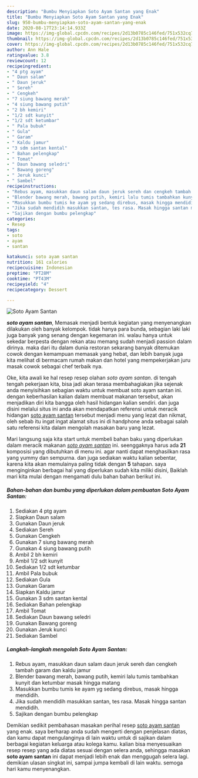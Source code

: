 ```yaml
---
description: "Bumbu Menyiapkan Soto Ayam Santan yang Enak"
title: "Bumbu Menyiapkan Soto Ayam Santan yang Enak"
slug: 950-bumbu-menyiapkan-soto-ayam-santan-yang-enak
date: 2020-08-17T23:14:14.933Z
image: https://img-global.cpcdn.com/recipes/2d13b0785c146fed/751x532cq70/soto-ayam-santan-foto-resep-utama.jpg
thumbnail: https://img-global.cpcdn.com/recipes/2d13b0785c146fed/751x532cq70/soto-ayam-santan-foto-resep-utama.jpg
cover: https://img-global.cpcdn.com/recipes/2d13b0785c146fed/751x532cq70/soto-ayam-santan-foto-resep-utama.jpg
author: Ann Hale
ratingvalue: 3.8
reviewcount: 12
recipeingredient:
- "4 ptg ayam"
- " Daun salam"
- " Daun jeruk"
- " Sereh"
- " Cengkeh"
- "7 siung bawang merah"
- "4 siung bawang putih"
- "2 bh kemiri"
- "1/2 sdt kunyit"
- "1/2 sdt ketumbar"
- " Pala bubuk"
- " Gula"
- " Garam"
- " Kaldu jamur"
- "3 sdm santan kental"
- " Bahan pelengkap"
- " Tomat"
- " Daun bawang seledri"
- " Bawang goreng"
- " Jeruk kunci"
- " Sambel"
recipeinstructions:
- "Rebus ayam, masukkan daun salam daun jeruk sereh dan cengkeh tambah garam dan kaldu jamur"
- "Blender bawang merah, bawang putih, kemiri lalu tumis tambahkan kunyit dan ketumbar masak hingga matang"
- "Masukkan bumbu tumis ke ayam yg sedang direbus, masak hingga mendidih."
- "Jika sudah mendidih masukkan santan, tes rasa. Masak hingga santan mendidih."
- "Sajikan dengan bumbu pelengkap"
categories:
- Resep
tags:
- soto
- ayam
- santan

katakunci: soto ayam santan 
nutrition: 161 calories
recipecuisine: Indonesian
preptime: "PT28M"
cooktime: "PT43M"
recipeyield: "4"
recipecategory: Dessert

---
```



![Soto Ayam Santan](https://img-global.cpcdn.com/recipes/2d13b0785c146fed/751x532cq70/soto-ayam-santan-foto-resep-utama.jpg)

<b><i>soto ayam santan</i></b>, Memasak menjadi bentuk kegiatan yang menyenangkan dilakukan oleh banyak kelompok. tidak hanya para bunda, sebagian laki laki juga banyak yang senang dengan kegemaran ini. walau hanya untuk sekedar berpesta dengan rekan atau memang sudah menjadi passion dalam dirinya. maka dari itu dalam dunia restoran sekarang banyak ditemukan cowok dengan kemampuan memasak yang hebat, dan lebih banyak juga kita melihat di bermacam rumah makan dan hotel yang mempekerjakan juru masak cowok sebagai chef terbaik nya.

Oke, kita awali ke hal resep resep olahan <i>soto ayam santan</i>. di tengah tengah pekerjaan kita, bisa jadi akan terasa membahagiakan jika sejenak anda menyisihkan sebagian waktu untuk membuat soto ayam santan ini. dengan keberhasilan kalian dalam membuat makanan tersebut, akan menjadikan diri kita bangga oleh hasil hidangan kalian sendiri. dan juga disini melalui situs ini anda akan mendapatkan referensi untuk meracik hidangan <u>soto ayam santan</u> tersebut menjadi menu yang lezat dan nikmat, oleh sebab itu ingat ingat alamat situs ini di handphone anda sebagai salah satu referensi kita dalam mengolah masakan baru yang lezat.




Mari langsung saja kita start untuk membeli bahan baku yang diperlukan dalam meracik makanan <u><i>soto ayam santan</i></u> ini. seenggaknya harus ada <b>21</b> komposisi yang dibutuhkan di menu ini. agar nanti dapat menghasilkan rasa yang yummy dan sempurna. dan juga sediakan waktu kalian sebentar, karena kita akan memulainya paling tidak dengan <b>5</b> tahapan. saya menginginkan berbagai hal yang diperlukan sudah kita miliki disini, Baiklah mari kita mulai dengan mengamati dulu bahan bahan berikut ini.

<!--inarticleads1-->

##### Bahan-bahan dan bumbu yang diperlukan dalam pembuatan Soto Ayam Santan:

1. Sediakan 4 ptg ayam
1. Siapkan  Daun salam
1. Gunakan  Daun jeruk
1. Sediakan  Sereh
1. Gunakan  Cengkeh
1. Gunakan 7 siung bawang merah
1. Gunakan 4 siung bawang putih
1. Ambil 2 bh kemiri
1. Ambil 1/2 sdt kunyit
1. Sediakan 1/2 sdt ketumbar
1. Ambil  Pala bubuk
1. Sediakan  Gula
1. Gunakan  Garam
1. Siapkan  Kaldu jamur
1. Gunakan 3 sdm santan kental
1. Sediakan  Bahan pelengkap
1. Ambil  Tomat
1. Sediakan  Daun bawang seledri
1. Gunakan  Bawang goreng
1. Gunakan  Jeruk kunci
1. Sediakan  Sambel




<!--inarticleads2-->

##### Langkah-langkah mengolah Soto Ayam Santan:

1. Rebus ayam, masukkan daun salam daun jeruk sereh dan cengkeh tambah garam dan kaldu jamur
1. Blender bawang merah, bawang putih, kemiri lalu tumis tambahkan kunyit dan ketumbar masak hingga matang
1. Masukkan bumbu tumis ke ayam yg sedang direbus, masak hingga mendidih.
1. Jika sudah mendidih masukkan santan, tes rasa. Masak hingga santan mendidih.
1. Sajikan dengan bumbu pelengkap




Demikian sedikit pembahasan masakan perihal resep <u>soto ayam santan</u> yang enak. saya berharap anda sudah mengerti dengan penjelasan diatas, dan kamu dapat mengulanginya di lain waktu untuk di sajikan dalam berbagai kegiatan keluarga atau kolega kamu. kalian bisa menyesuaikan resep resep yang ada diatas sesuai dengan selera anda, sehingga masakan <b>soto ayam santan</b> ini dapat menjadi lebih enak dan menggugah selera lagi. demikian ulasan singkat ini, sampai jumpa kembali di lain waktu. semoga hari kamu menyenangkan.
